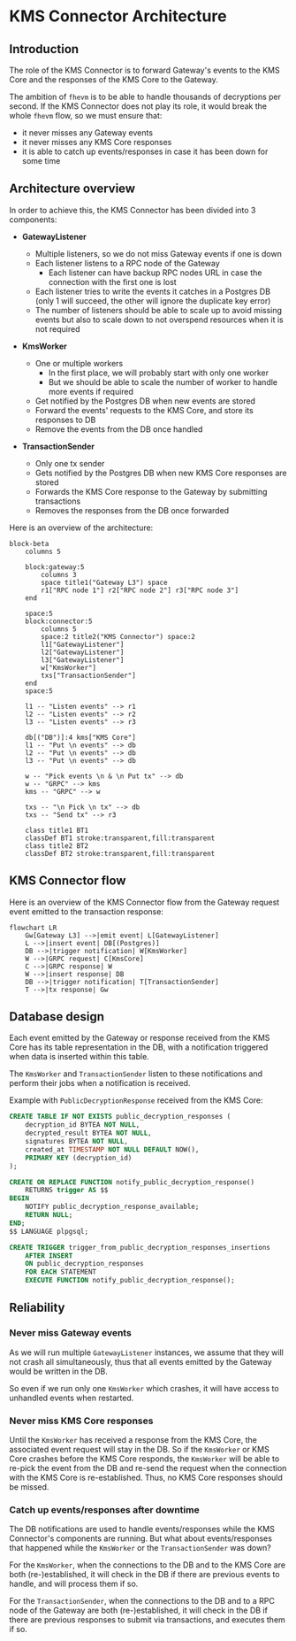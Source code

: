 # KMS Connector Architecture

## Introduction

The role of the KMS Connector is to forward Gateway's events to the KMS Core and the responses of
the KMS Core to the Gateway.

The ambition of `fhevm` is to be able to handle thousands of decryptions per second. If the KMS
Connector does not play its role, it would break the whole `fhevm` flow, so we must ensure that:
- it never misses any Gateway events
- it never misses any KMS Core responses
- it is able to catch up events/responses in case it has been down for some time

## Architecture overview

In order to achieve this, the KMS Connector has been divided into 3 components:
- **GatewayListener**
  - Multiple listeners, so we do not miss Gateway events if one is down
  - Each listener listens to a RPC node of the Gateway
    - Each listener can have backup RPC nodes URL in case the connection with the first one is lost
  - Each listener tries to write the events it catches in a Postgres DB (only 1 will succeed, the other will ignore the duplicate key error)
  - The number of listeners should be able to scale up to avoid missing events but also to scale down to not overspend resources when it is not required
 
- **KmsWorker**
  - One or multiple workers
    - In the first place, we will probably start with only one worker
    - But we should be able to scale the number of worker to handle more events if required
  - Get notified by the Postgres DB when new events are stored
  - Forward the events' requests to the KMS Core, and store its responses to DB
  - Remove the events from the DB once handled

- **TransactionSender**
  - Only one tx sender
  - Gets notified by the Postgres DB when new KMS Core responses are stored
  - Forwards the KMS Core response to the Gateway by submitting transactions
  - Removes the responses from the DB once forwarded

Here is an overview of the architecture:

```mermaid
block-beta
    columns 5

    block:gateway:5
        columns 3
        space title1("Gateway L3") space
        r1["RPC node 1"] r2["RPC node 2"] r3["RPC node 3"]
    end

    space:5
    block:connector:5
        columns 5
        space:2 title2("KMS Connector") space:2
        l1["GatewayListener"]
        l2["GatewayListener"]
        l3["GatewayListener"]
        w["KmsWorker"]
        txs["TransactionSender"]
    end
    space:5

    l1 -- "Listen events" --> r1
    l2 -- "Listen events" --> r2
    l3 -- "Listen events" --> r3

    db[("DB")]:4 kms["KMS Core"]
    l1 -- "Put \n events" --> db
    l2 -- "Put \n events" --> db
    l3 -- "Put \n events" --> db

    w -- "Pick events \n & \n Put tx" --> db
    w -- "GRPC" --> kms
    kms -- "GRPC" --> w
    
    txs -- "\n Pick \n tx" --> db
    txs -- "Send tx" --> r3

    class title1 BT1
    classDef BT1 stroke:transparent,fill:transparent
    class title2 BT2
    classDef BT2 stroke:transparent,fill:transparent
```

## KMS Connector flow

Here is an overview of the KMS Connector flow from the Gateway request event emitted to the
transaction response:

```mermaid
flowchart LR
    Gw[Gateway L3] -->|emit event| L[GatewayListener]
    L -->|insert event| DB[(Postgres)]
    DB -->|trigger notification| W[KmsWorker]
    W -->|GRPC request| C[KmsCore]
    C -->|GRPC response| W
    W -->|insert response| DB
    DB -->|trigger notification| T[TransactionSender]
    T -->|tx response| Gw
```

## Database design

Each event emitted by the Gateway or response received from the KMS Core has its table
representation in the DB, with a notification triggered when data is inserted within this table.

The `KmsWorker` and `TransactionSender` listen to these notifications and perform their jobs when
a notification is received.

Example with `PublicDecryptionResponse` received from the KMS Core:

```sql
CREATE TABLE IF NOT EXISTS public_decryption_responses (
    decryption_id BYTEA NOT NULL,
    decrypted_result BYTEA NOT NULL,
    signatures BYTEA NOT NULL,
    created_at TIMESTAMP NOT NULL DEFAULT NOW(),
    PRIMARY KEY (decryption_id)
);

CREATE OR REPLACE FUNCTION notify_public_decryption_response()
    RETURNS trigger AS $$
BEGIN
    NOTIFY public_decryption_response_available;
    RETURN NULL;
END;
$$ LANGUAGE plpgsql;

CREATE TRIGGER trigger_from_public_decryption_responses_insertions
    AFTER INSERT
    ON public_decryption_responses
    FOR EACH STATEMENT
    EXECUTE FUNCTION notify_public_decryption_response();
```

## Reliability

### Never miss Gateway events

As we will run multiple `GatewayListener` instances, we assume that they will not crash all
simultaneously, thus that all events emitted by the Gateway would be written in the DB.

So even if we run only one `KmsWorker` which crashes, it will have access to unhandled events when
restarted.

### Never miss KMS Core responses

Until the `KmsWorker` has received a response from the KMS Core, the associated event request will
stay in the DB. So if the `KmsWorker` or KMS Core crashes before the KMS Core responds, the
`KmsWorker` will be able to re-pick the event from the DB and re-send the request when the
connection with the KMS Core is re-established. Thus, no KMS Core responses should be missed.

### Catch up events/responses after downtime

The DB notifications are used to handle events/responses while the KMS Connector's components are
running. But what about events/responses that happened while the `KmsWorker` or the
`TransactionSender` was down?

For the `KmsWorker`, when the connections to the DB and to the KMS Core are both (re-)established,
it will check in the DB if there are previous events to handle, and will process them if so.

For the `TransactionSender`, when the connections to the DB and to a RPC node of the Gateway are
both (re-)established, it will check in the DB if there are previous responses to submit via
transactions, and executes them if so.
